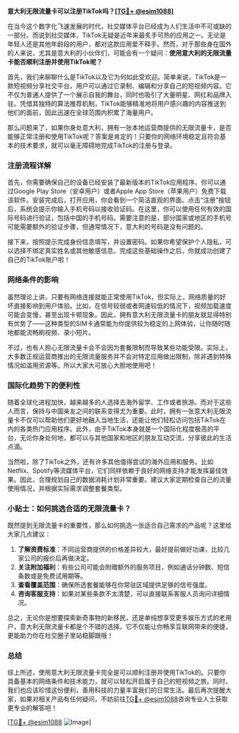 **意大利无限流量卡可以注册TikTok吗？[[TG💪+ @esim1088](https://t.me/s/esim1088)]**

在当今这个数字化飞速发展的时代，社交媒体平台已经成为人们生活中不可或缺的一部分。而说到社交媒体，TikTok无疑是近年来最炙手可热的应用之一。无论是年轻人还是其他年龄段的用户，都对这款应用爱不释手。然而，对于那些身在国外的人来说，尤其是意大利的小伙伴们，可能会有一个疑问：**使用意大利的无限流量卡能否顺利注册并使用TikTok呢？**

首先，我们来聊聊什么是TikTok以及它为何如此受欢迎。简单来说，TikTok是一款短视频分享社交平台，用户可以通过它录制、编辑和分享自己的短视频内容。它不仅为普通人提供了一个展示自我的舞台，同时也吸引了大量明星、网红和品牌入驻。凭借其独特的算法推荐机制，TikTok能够精准地将用户感兴趣的内容推送到他们的面前，因此迅速在全球范围内积累了海量用户。

那么问题来了，如果你身处意大利，拥有一张本地运营商提供的无限流量卡，是否能够正常注册和使用TikTok呢？答案是肯定的！只要你的网络环境稳定且符合基本的技术要求，就可以毫无障碍地完成TikTok的注册与登录。

### 注册流程详解

首先，你需要确保自己的设备已经安装了最新版本的TikTok应用程序。你可以通过Google Play Store（安卓用户）或者Apple App Store（苹果用户）免费下载该软件。安装完成后，打开应用，你会看到一个简洁直观的界面。点击“注册”按钮后，系统会提示你输入手机号码以接收验证码。在这里，你可以使用任何有效的国际号码进行验证，包括中国的手机号码。需要注意的是，部分国家或地区的手机号可能需要额外的验证步骤，但通常情况下，意大利的号码是没有问题的。

接下来，按照提示完成身份信息填写，并设置密码。如果你希望保护个人隐私，可以选择不绑定真实姓名或其他敏感信息。完成这些基础操作之后，你就成功创建了自己的TikTok账户啦！

### 网络条件的影响

虽然理论上讲，只要有网络连接就能正常使用TikTok，但实际上，网络质量的好坏直接影响到用户体验。比如，在信号较弱或者网速较低的情况下，视频加载速度可能会变慢，甚至出现卡顿现象。因此，拥有意大利无限流量卡的朋友就显得特别有优势了——这种类型的SIM卡通常能为你提供较为稳定的上网体验，让你随时随地都能流畅刷视频、录小短片。

不过，也有人担心无限流量卡会不会因为套餐限制而导致某些功能受限。实际上，大多数正规运营商推出的无限流量服务并不会对特定应用做出限制，除非遇到特殊情况如滥用资源等。所以大家大可放心大胆地使用吧！

### 国际化趋势下的便利性

随着全球化进程加快，越来越多的人选择去海外留学、工作或者旅游。而对于这些人而言，保持与中国亲友之间的联系变得尤为重要。此时，拥有一张意大利无限流量卡不仅可以帮助他们更好地融入当地生活，还能让他们轻松访问包括TikTok在内的各类热门应用程序。此外，由于TikTok本身就是一个国际化程度极高的平台，无论你身处何地，都可以与其他国家和地区的朋友互动交流，分享彼此的生活点滴。

当然啦，除了TikTok之外，还有许多其他值得尝试的海外应用和服务。比如Netflix、Spotify等流媒体平台，它们同样依赖于良好的网络支持才能发挥最佳效果。因此，合理规划自己的数据消耗计划非常重要。建议大家定期检查自己的流量使用情况，并根据实际需求调整套餐类型。

### 小贴士：如何挑选合适的无限流量卡？

既然提到无限流量卡的重要性，那么如何挑选一张适合自己需求的产品呢？这里给大家几点建议：

1. **了解资费标准**：不同运营商提供的价格差异较大，最好提前做好功课，比较几家公司的报价后再做决定。
2. **关注附加福利**：有些公司可能会附赠额外的服务项目，例如通话分钟数、短信条数或是免费试用期等。
3. **查看覆盖范围**：确保所选套餐能够在你常驻区域提供足够的信号强度。
4. **咨询客服支持**：如果对某些条款不太清楚，可以直接联系客服人员询问详细情况。

总之，无论你是想要探索新奇事物的新移民，还是单纯想享受更多娱乐方式的老用户，意大利无限流量卡都是个不错的选择。它不仅能让你畅享互联网带来的便捷，更能助力你在社交圈子里站稳脚跟哦！

### 总结

综上所述，使用意大利无限流量卡完全是可以顺利注册并使用TikTok的。只要你具备基本的网络条件和技术能力，就可以轻松开启属于自己的短视频之旅。同时，我们也应该珍惜这份便利，善用科技的力量丰富我们的日常生活。最后再次提醒大家，如果对相关产品有任何疑问，不妨前往[TG💪+ @esim1088](https://t.me/s/esim1088)咨询专业人士获取更专业的解答吧！

[[TG💪+ @esim1088](https://t.me/s/esim1088) ![Image](https://i.postimg.cc/4NQfJmqS/Snipaste-2025-05-13-00-14-12.png)]